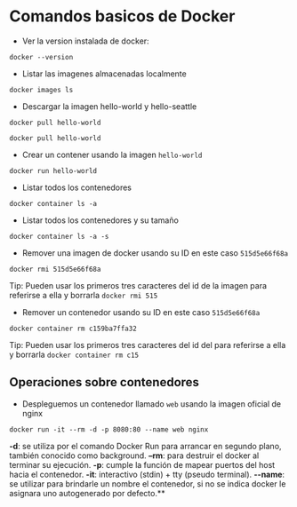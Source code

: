 
# Comandos basicos de Docker

* Ver la version instalada de docker:
```
docker --version
```

* Listar las imagenes almacenadas localmente
```
docker images ls
```

* Descargar la imagen hello-world y hello-seattle
```
docker pull hello-world
```

```
docker pull hello-world
```

* Crear un contener usando la imagen `hello-world`
```
docker run hello-world
```

* Listar todos los contenedores
```
docker container ls -a
```

* Listar todos los contenedores y su tamaño
```
docker container ls -a -s
```

* Remover una imagen de docker usando su ID en este caso `515d5e66f68a`
```
docker rmi 515d5e66f68a
```
Tip: Pueden usar los primeros tres caracteres del id de la imagen para referirse a ella y borrarla `docker rmi 515`

* Remover un contenedor usando su ID en este caso `515d5e66f68a`
```
docker container rm c159ba7ffa32
```
Tip: Pueden usar los primeros tres caracteres del id del para referirse a ella y borrarla `docker container rm c15`

## Operaciones sobre contenedores

* Despleguemos un contenedor llamado `web` usando la imagen oficial de nginx
```
docker run -it --rm -d -p 8080:80 --name web nginx
```
**-d**: se utiliza por el comando Docker Run para arrancar en segundo plano, también conocido como background.
**–rm**: para destruir el docker al terminar su ejecución.
**-p**: cumple la función de mapear puertos del host hacia el contenedor.
**-it**: interactivo (stdin) + tty (pseudo terminal).
**--name**: se utilizar para brindarle un nombre el contenedor, si no se indica docker le asignara uno autogenerado por defecto.**